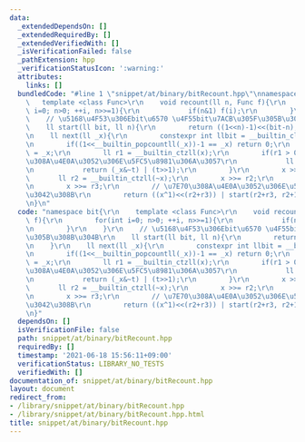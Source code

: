 ```yaml
---
data:
  _extendedDependsOn: []
  _extendedRequiredBy: []
  _extendedVerifiedWith: []
  _isVerificationFailed: false
  _pathExtension: hpp
  _verificationStatusIcon: ':warning:'
  attributes:
    links: []
  bundledCode: "#line 1 \"snippet/at/binary/bitRecount.hpp\"\nnamespace bit{\r\n \
    \   template <class Func>\r\n    void recount(ll n, Func f){\r\n        for(int\
    \ i=0; n>0; ++i, n>>=1){\r\n            if(n&1) f(i);\r\n        }\r\n    }\r\n\
    \    // \u5168\u4F53\u306Ebit\u6570 \u4F55bit\u7ACB\u305F\u305B\u308B\u304B\r\n\
    \    ll start(ll bit, ll n){\r\n        return ((1<<n)-1)<<(bit-n);\r\n    }\r\
    \n    ll next(ll _x){\r\n        constexpr int llbit = __builtin_clzll(1)+1;\r\
    \n        if((1<<__builtin_popcountll(_x))-1 == _x) return 0;\r\n        ll x\
    \ = _x;\r\n        ll r1 = __builtin_ctzll(x);\r\n        if(r1 > 0){ // \u7E70\
    \u308A\u4E0A\u3052\u306E\u5FC5\u8981\u306A\u3057\r\n            ll t = 1ll<<r1;\r\
    \n            return (_x&~t) | (t>>1);\r\n        }\r\n        x >>= r1;\r\n \
    \       ll r2 = __builtin_ctzll(~x);\r\n        x >>= r2;\r\n        ll r3 = __builtin_ctzll(x);\r\
    \n        x >>= r3;\r\n        // \u7E70\u308A\u4E0A\u3052\u306E\u5FC5\u8981\u304C\
    \u3042\u308B\r\n        return ((x^1)<<(r2+r3)) | start(r2+r3, r2+1);\r\n    }\r\
    \n}\n"
  code: "namespace bit{\r\n    template <class Func>\r\n    void recount(ll n, Func\
    \ f){\r\n        for(int i=0; n>0; ++i, n>>=1){\r\n            if(n&1) f(i);\r\
    \n        }\r\n    }\r\n    // \u5168\u4F53\u306Ebit\u6570 \u4F55bit\u7ACB\u305F\
    \u305B\u308B\u304B\r\n    ll start(ll bit, ll n){\r\n        return ((1<<n)-1)<<(bit-n);\r\
    \n    }\r\n    ll next(ll _x){\r\n        constexpr int llbit = __builtin_clzll(1)+1;\r\
    \n        if((1<<__builtin_popcountll(_x))-1 == _x) return 0;\r\n        ll x\
    \ = _x;\r\n        ll r1 = __builtin_ctzll(x);\r\n        if(r1 > 0){ // \u7E70\
    \u308A\u4E0A\u3052\u306E\u5FC5\u8981\u306A\u3057\r\n            ll t = 1ll<<r1;\r\
    \n            return (_x&~t) | (t>>1);\r\n        }\r\n        x >>= r1;\r\n \
    \       ll r2 = __builtin_ctzll(~x);\r\n        x >>= r2;\r\n        ll r3 = __builtin_ctzll(x);\r\
    \n        x >>= r3;\r\n        // \u7E70\u308A\u4E0A\u3052\u306E\u5FC5\u8981\u304C\
    \u3042\u308B\r\n        return ((x^1)<<(r2+r3)) | start(r2+r3, r2+1);\r\n    }\r\
    \n}"
  dependsOn: []
  isVerificationFile: false
  path: snippet/at/binary/bitRecount.hpp
  requiredBy: []
  timestamp: '2021-06-18 15:56:11+09:00'
  verificationStatus: LIBRARY_NO_TESTS
  verifiedWith: []
documentation_of: snippet/at/binary/bitRecount.hpp
layout: document
redirect_from:
- /library/snippet/at/binary/bitRecount.hpp
- /library/snippet/at/binary/bitRecount.hpp.html
title: snippet/at/binary/bitRecount.hpp
---
```


